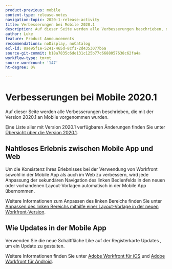 ```yaml
---
product-previous: mobile
content-type: release-notes
navigation-topic: 2020-1-release-activity
title: Verbesserungen bei Mobile 2020.1
description: Auf dieser Seite werden alle Verbesserungen beschrieben, die mit der Version 2020.1 an Mobile vorgenommen wurden.
author: Luke
feature: Product Announcements
recommendations: noDisplay, noCatalog
exl-id: 8ae95f1e-5241-465d-8cf1-2d4353077b6a
source-git-commit: b18a7835c6de131c125b77c6688057638c62fa4a
workflow-type: tm+mt
source-wordcount: '147'
ht-degree: 0%

---
```


# Verbesserungen bei Mobile 2020.1

Auf dieser Seite werden alle Verbesserungen beschrieben, die mit der Version 2020.1 an Mobile vorgenommen wurden.

Eine Liste aller mit Version 2020.1 verfügbaren Änderungen finden Sie unter [Übersicht über die Version 2020.1](../../../product-announcements/product-releases/2020.1-release-activity/2020-1-release-overview.md).

## Nahtloses Erlebnis zwischen Mobile App und Web

Um die Konsistenz Ihres Erlebnisses bei der Verwendung von Workfront sowohl in der Mobile App als auch im Web zu verbessern, wird jede Anpassung der sekundären Navigation des linken Bedienfelds in den neuen oder vorhandenen Layout-Vorlagen automatisch in der Mobile App übernommen.

Weitere Informationen zum Anpassen des linken Bereichs finden Sie unter [Anpassen des linken Bereichs mithilfe einer Layout-Vorlage in der neuen Workfront-Version](https://experienceleague.adobe.com/en/docs/workfront/using/home).

## Wie Updates in der Mobile App

Verwenden Sie die neue Schaltfläche Like auf der Registerkarte Updates , um ein Update zu gestalten.

Weitere Informationen finden Sie unter [Adobe Workfront für iOS](../../../workfront-basics/mobile-apps/using-the-workfront-mobile-app/workfront-for-ios.md) und [Adobe Workfront für Android](../../../workfront-basics/mobile-apps/using-the-workfront-mobile-app/workfront-for-android.md).
